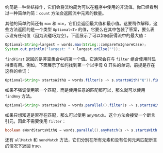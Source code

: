 约简是一种终结操作，它们会将流约简为可以在程序中使用的非流值。你已经看到过一种简单约简：`count` 方法会返回流中元素的数量。

其他的简单约简还有 `max` 和 `min`，它们会返回最大值和最小值。这要稍作解释，这些方法返回的是一个类型 `Optional<T>` 的值，它要么在其中包装了答案，要么表示没有任何值（因为流碰巧为空）。下面展示了可以如何获得流中的最大值：

```java
Optional<String>largest = words.max(String::compareToIgnoreCase);
System.out.println("largest: " + largest.orElse(""));
```

`findFirst` 返回的是非空集合中的第一个值。它通常会在与 `filter` 组合使用时显得很有用。例如，下面展示了如何找到第一个以字母 Q 开头的单词，前提是存在这样的单词：

```java
Optional<String> startsWithQ = words.filter(s -> s.startsWith("Q")).findFirst();
```

如果不强调使用第一个匹配，而是使用任意的匹配都可以，那么就可以使用 `findAny` 方法。

```java
Optional<String> startsWithQ = words.parallel().filter(s -> s.startsWith("Q")).findAny();
```

如果只想知道是否存在匹配，那么可以使用 `anyMatch`。这个方法会接受一个断言引元，因此不需要使用 `filter`：

```java
boolean aWordStartsWithQ = words.parallel().anyMatch(s -> s.startsWith("Q"));
```

还有 `allMatch` 和 `noneMatch` 方法，它们分别在所有元素和没有任何元素匹配断言的情况下返回 true。